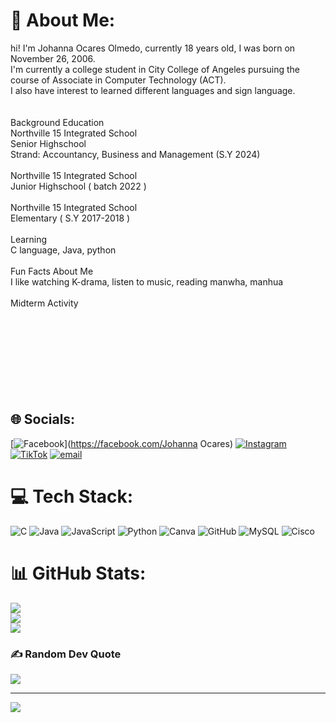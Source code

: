   # 💫 About Me:
hi! I'm Johanna Ocares Olmedo, currently 18 years old, I was born on November 26, 2006.<br>I'm currently a college student in City College of Angeles  pursuing the course of Associate in Computer Technology (ACT).<br>I also have interest to learned different languages and  sign language. <br> <br><br>Background Education<br>Northville 15 Integrated School <br>Senior Highschool <br>Strand: Accountancy, Business and Management (S.Y 2024)<br><br>Northville 15 Integrated School <br>Junior Highschool ( batch 2022 )<br><br>Northville 15 Integrated School <br>Elementary ( S.Y 2017-2018 )<br><br>Learning<br>C language, Java, python<br><br>Fun Facts About Me <br>I like watching K-drama, listen to music, reading manwha, manhua<br><br>Midterm Activity<br><br><br><br><br><br><br><br><br>


## 🌐 Socials:
[![Facebook](https://img.shields.io/badge/Facebook-%231877F2.svg?logo=Facebook&logoColor=white)](https://facebook.com/Johanna Ocares) [![Instagram](https://img.shields.io/badge/Instagram-%23E4405F.svg?logo=Instagram&logoColor=white)](https://instagram.com/jo.hhx) [![TikTok](https://img.shields.io/badge/TikTok-%23000000.svg?logo=TikTok&logoColor=white)](https://tiktok.com/@gg_jxx) [![email](https://img.shields.io/badge/Email-D14836?logo=gmail&logoColor=white)](mailto:jolmedo24-1609@cca.edu.ph) 

# 💻 Tech Stack:
![C](https://img.shields.io/badge/c-%2300599C.svg?style=for-the-badge&logo=c&logoColor=white) ![Java](https://img.shields.io/badge/java-%23ED8B00.svg?style=for-the-badge&logo=openjdk&logoColor=white) ![JavaScript](https://img.shields.io/badge/javascript-%23323330.svg?style=for-the-badge&logo=javascript&logoColor=%23F7DF1E) ![Python](https://img.shields.io/badge/python-3670A0?style=for-the-badge&logo=python&logoColor=ffdd54) ![Canva](https://img.shields.io/badge/Canva-%2300C4CC.svg?style=for-the-badge&logo=Canva&logoColor=white) ![GitHub](https://img.shields.io/badge/github-%23121011.svg?style=for-the-badge&logo=github&logoColor=white) ![MySQL](https://img.shields.io/badge/mysql-4479A1.svg?style=for-the-badge&logo=mysql&logoColor=white) ![Cisco](https://img.shields.io/badge/cisco-%23049fd9.svg?style=for-the-badge&logo=cisco&logoColor=black)
# 📊 GitHub Stats:
![](https://github-readme-stats.vercel.app/api?username=joa-an&theme=bear&hide_border=false&include_all_commits=false&count_private=false)<br/>
![](https://nirzak-streak-stats.vercel.app/?user=joa-an&theme=bear&hide_border=false)<br/>
![](https://github-readme-stats.vercel.app/api/top-langs/?username=joa-an&theme=bear&hide_border=false&include_all_commits=false&count_private=false&layout=compact)

### ✍️ Random Dev Quote
![](https://quotes-github-readme.vercel.app/api?type=vetical&theme=radical)

---
[![](https://visitcount.itsvg.in/api?id=joa-an&icon=9&color=12)](https://visitcount.itsvg.in)

<!-- Proudly created with GPRM ( https://gprm.itsvg.in ) -->
